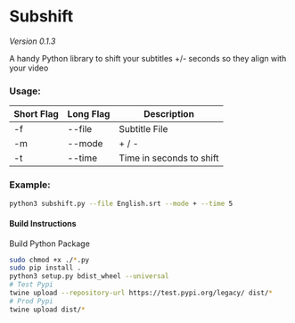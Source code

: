 # Subshift
*Version 0.1.3*

A handy Python library to shift your subtitles +/- seconds so they align with your video

### Usage:
| Short Flag | Long Flag | Description              |
| --- | ------|--------------------------|
| -f | --file | Subtitle File            |
| -m | --mode | + / -                    |
| -t | --time | Time in seconds to shift |

### Example:
```bash
python3 subshift.py --file English.srt --mode + --time 5
```


#### Build Instructions
Build Python Package

```bash
sudo chmod +x ./*.py
sudo pip install .
python3 setup.py bdist_wheel --universal
# Test Pypi
twine upload --repository-url https://test.pypi.org/legacy/ dist/*
# Prod Pypi
twine upload dist/*
```